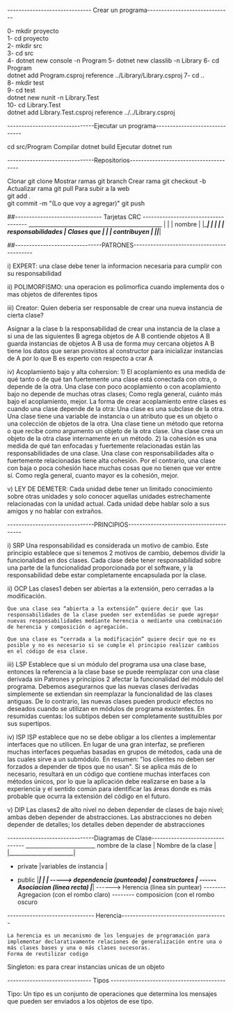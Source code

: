 ------------------------------ Crear un programa------------------------------
 
			         
0-	mkdir proyecto	           	
1-	cd proyecto	            	
2-	mkdir src	                  
3-	cd src		         	
4-	dotnet new console -n Program
5-	dotnet new classlib -n Library
6-	cd Program	          	
	dotnet add Program.csproj reference ../Library/Library.csproj
7-	cd ..		                  		
8-	mkdir test	                   	
9-	cd test 	                   
	dotnet new nunit -n Library.Test		
10-	cd Library.Test                      				
	dotnet add Library.Test.csproj reference ../../Library.csproj

-------------------------------Ejecutar un programa------------------------------

cd src/Program
Compilar   dotnet build
Ejecutar   dotnet run

-------------------------------Repositorios--------------------------------------
				
Clonar			git clone
Mostrar ramas 		git branch
Crear rama 		git checkout -b
Actualizar rama		git pull
Para subir a la web		
	git add .		
	git commit -m "(Lo que voy a agregar)"
	git push
	
##------------------------------- Tarjetas CRC ------------------------------------
									________________________________________________
									|												|
									|					nombre						|
									|_______________________________________________|
									|						|						|
									|	responsabilidades	|		Clases que 		|
									|						|		contribuyen		|
									|_______________________|_______________________|


##-------------------------------PATRONES------------------------------------------

i) EXPERT:
	una clase debe tener la informacion necesaria para cumplir con su responsabilidad

ii) POLIMORFISMO:
	una operacion es polimorfica cuando implementa dos o mas objetos de diferentes tipos

iii) Creator:
	Quien deberia ser responsable de crear una nueva instancia de cierta clase?

Asignar a la clase b la responsabilidad de crear una instancia de la clase a si una de las siguientes
		B agrega objetos de A
		B contiende objetos A
		B guarda instancias de objetos A
		B usa de forma muy cercana objetos A
		B tiene los datos que seran provistos al constructor para inicializar instancias de A por lo que B es experto con respecto a crar A

iv) Acoplamiento bajo y alta cohersion:
		1)
	El acoplamiento es una medida de qué tanto o de qué tan fuertemente una clase está conectada con otra, o depende de la otra. Una clase con poco acoplamiento o con acoplamiento bajo no depende de muchas otras clases; Como regla general, cuánto más bajo el acoplamiento, mejor. La forma de crear acoplamiento entre clases es cuando una clase depende de la otra:
	Una clase es una subclase de la otra.
	Una clase tiene una variable de instancia o un atributo que es un objeto o una colección de objetos de la otra.
	Una clase tiene un método que retorna o que recibe como argumento un objeto de la otra clase.
	Una clase crea un objeto de la otra clase internamente en un método.
		2)
	la cohesión es una medida de qué tan enfocadas y fuertemente relacionadas están las responsabilidades de una clase. Una clase con responsabilidades alta o fuertemente relacionadas tiene alta cohesión.  Por el contrario, una clase con baja o poca cohesión hace muchas cosas que no tienen que ver entre sí. Como regla general, cuanto mayor es la cohesión, mejor.


v) LEY DE DEMETER:
	Cada unidad debe tener un limitado conocimiento sobre otras unidades y solo conocer aquellas unidades estrechamente relacionadas con la unidad actual. Cada unidad debe hablar solo a sus amigos y no hablar con extraños.




-------------------------------PRINCIPIOS----------------------------------------


i) SRP
	Una responsabilidad es considerada un motivo de cambio.
	Este principio establece que si tenemos 2 motivos de cambio, debemos dividir la funcionalidad en dos clases. Cada clase debe tener responsabilidad sobre una parte de la funcionalidad proporcionada por el software, y la responsabilidad debe estar completamente encapsulada por la clase.

ii) OCP
	Las clases1 deben ser abiertas a la extensión, pero cerradas a la modificación.

	Que una clase sea “abierta a la extensión” quiere decir que las responsabilidades de la clase pueden ser extendidas se puede agregar nuevas responsabilidades mediante herencia o mediante una combinación de herencia y composición o agregación.

	Que una clase es “cerrada a la modificación” quiere decir que no es posible y no es necesario si se cumple el principio realizar cambios en el código de esa clase.

iii) LSP
	Establece que si un módulo del programa usa una clase base, entonces la referencia a la clase base se puede reemplazar con una clase derivada sin
	Patrones y principios 2 afectar la funcionalidad del módulo del programa. Debemos asegurarnos que las nuevas clases derivadas simplemente se extiendan sin reemplazar la funcionalidad de las clases antiguas. De lo contrario, las nuevas clases pueden producir efectos no deseados cuando se utilizan en módulos de programa existentes. En resumidas cuentas: los subtipos deben ser completamente sustituibles por sus supertipos.

iv) ISP
	ISP establece que no se debe obligar a los clientes a implementar interfaces que no utilicen. En lugar de una gran interfaz, se prefieren muchas interfaces pequeñas basadas en grupos de métodos, cada una de las cuales sirve a un submódulo.
	En resumen: "los clientes no deben ser forzados a depender de tipos que no usan".
	Si se aplica más de lo necesario, resultará en un código que contiene muchas interfaces con métodos únicos, por lo que la aplicación debe realizarse en base a la experiencia y el sentido común para identificar las
	áreas donde es más probable que ocurra la extensión del código en el futuro.

v) DIP
	Las clases2 de alto nivel no deben depender de clases de bajo nivel; ambas deben depender de abstracciones.
	Las abstracciones no deben depender de detalles; los detalles deben depender de abstracciones	

-------------------------------Diagramas de Clase--------------------------------
													_________________________
nombre de la clase									|	Nombre de la clase	|
													|_______________________|
- private						 					|variables de instancia	|
+ public											|_______________________|
													|		   				|
-----> dependencia (punteada)						|	constructores	   	|
------ Asociacion  (linea recta)					|_______________________|
------> Herencia (linea sin puntear)
-------- Agregacion (con el rombo claro)
-------- composicion (con el rombo oscuro

------------------------------- Herencia--------------------------------------



	La herencia es un mecanismo de los lenguajes de programación para implementar declarativamente relaciones de generalización entre una o más clases bases y una o más clases sucesoras.
	Forma de reutilizar codigo


Singleton:
	es para crear instancias unicas de un objeto


------------------------------ Tipos -----------------------------------------

Tipo:
	Un tipo es un conjunto de operaciones que determina los mensajes que pueden ser enviados a los objetos de ese tipo. 


